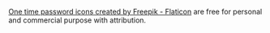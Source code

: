 [One time password icons created by Freepik - Flaticon](https://www.flaticon.com/free-icons/one-time-password) are free for personal and commercial purpose with attribution.